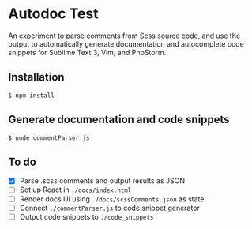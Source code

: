 # Autodoc Test

An experiment to parse comments from Scss source code, and use the output to automatically generate documentation and autocomplete code snippets for Sublime Text 3, Vim, and PhpStorm.

## Installation

```shell
$ npm install
```

## Generate documentation and code snippets

```shell
$ node commentParser.js
```

## To do

- [x] Parse .scss comments and output results as JSON
- [ ] Set up React in `./docs/index.html`
- [ ] Render docs UI using `./docs/scssComments.json` as state
- [ ] Connect `./commentParser.js` to code snippet generator
- [ ] Output code snippets to `./code_snippets`

